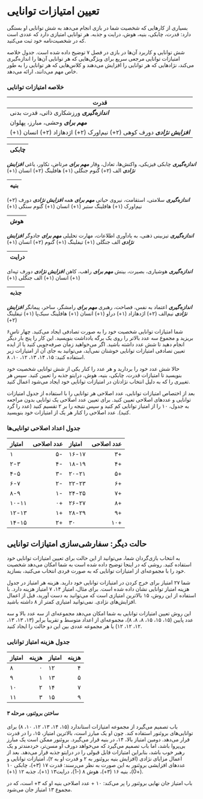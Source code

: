 # تعیین امتیازات توانایی
بسیاری از کارهایی که شخصیت شما در بازی انجام می‌دهد به شش توانایی او بستگی دارد: قدرت، چابکی، بنیه، هوش، درایت و جذبه. هر توانایی امتیازی دارد که عددی است که در شخصیت‌نامه خود ثبت می‌کنید.

شش توانایی و کاربرد آن‌ها در بازی در فصل ۷ توضیح داده شده است. جدول خلاصه امتیازات توانایی مرجعی سریع برای ویژگی‌هایی که هر توانایی آن‌ها را اندازه‌گیری می‌کند، نژادهایی که هر توانایی را افزایش می‌دهند و کلاس‌هایی که هر توانایی را به طور خاص مهم می‌دانند، ارائه می‌دهد.

### خلاصه امتیازات توانایی  
| قدرت  |
|--|
|***اندازه‌گیری*** ورزشکاری ذاتی، قدرت بدنی|
|***مهم برای*** وحشی، مبارز، پهلوان|
***افزایش نژادی*** دورف کوهی (۲+) نیم‌اورک (۲+) اژدهازاد (۲+) انسان (۱+)|

| چابکی |
|--------------|
***اندازه‌گیری*** چابکی فیزیکی، واکنش‌ها، تعادل، وقار
***مهم برای*** مرتاض، تکاور، یاغی
***افزایش نژادی*** الف (۲+) گنوم جنگلی (۱+) هافلینگ (۲+) انسان (۱+)

|بنیه|
|--|
***اندازه‌گیری*** سلامتی، استقامت، نیروی حیاتی 
***مهم برای*** همه
***افزایش نژادی*** دورف (۲+) نیم‌اورک (۱+) هافلینگ ستبر (۱+) انسان (۱+) گنوم سنگی (۱+)

|هوش|
|--|
***اندازه‌گیری*** تیزبینی ذهنی، به یادآوری اطلاعات، مهارت تحلیلی
***مهم برای*** جادوگر
***افزایش نژادی*** الف جنگلی (۱+) تیفلینگ (۱+) گنوم (۲+) انسان (۱+)

|درایت|
|--|
***اندازه‌گیری*** هوشیاری، بصیرت، بینش
***مهم برای*** راهب، کاهن
***افزایش نژادی*** دورف تپه‌ای (۱+) انسان (۱+) الف جنگلی (۱+)

|جذبه|
|--|
***اندازه‌گیری*** اعتماد به نفس، فصاحت، رهبری
***مهم برای*** رامشگر، ساحر، پیمانگر
***افزایش نژادی*** نیم‌الف (۲+) اژدهازاد (۱+) دراو (۱+) انسان (۱+)  هافلینگ سبک‌پا (۱+) تیفلینگ (۲+)


شما امتیازات توانایی شخصیت خود را به صورت تصادفی ایجاد می‌کنید. چهار تاس۶ بریزید و مجموع سه عدد بالاتر را روی یک برگه یادداشت بنویسید. این کار را پنج بار دیگر انجام دهید تا شش عدد داشته باشید. اگر می‌خواهید زمان صرفه‌جویی کنید یا از ایده تعیین تصادفی امتیازات توانایی خوشتان نمی‌آید، می‌توانید به جای آن از امتیازات زیر استفاده کنید: ۱۵، ۱۴، ۱۳، ۱۲، ۱۰، ۸.

حالا شش عدد خود را بردارید و هر عدد را کنار یکی از شش توانایی شخصیت خود بنویسید تا امتیازات قدرت، چابکی، بنیه، هوش، درایتو جذبه  را تعیین کنید. سپس هر تغییری را که به دلیل انتخاب نژادتان در امتیازات توانایی خود ایجاد می‌شود اعمال کنید.

بعد از اختصاص امتیازات توانایی، عدد اصلاحی هر توانایی را با استفاده از جدول امتیازات توانایی و عددهای اصلاحی تعیین کنید. برای تعیین عدد اصلاحی یک توانایی بدون مراجعه به جدول، ۱۰ را از امتیاز توانایی کم کنید و سپس نتیجه را بر ۲ تقسیم کنید (عدد را گرد کنید). عدد اصلاحی را کنار هر یک از امتیازات خود بنویسید.

### جدول اعداد اصلاحی توانایی‌ها
| امتیاز | عدد اصلاحی | امتیاز | عدد اصلاحی|
|:--|--:|:--|--:|
| ۱ | ۵- | ۱۶-۱۷ | ۳+ |
|۲-۳ | ۴- | ۱۸-۱۹ | ۴+ |
|۴-۵| ۳- | ۲۰-۲۱| ۵+ |
|۶-۷| ۲- | ۲۲-۲۳| ۶+|
|۸-۹| ۱- | ۲۴-۲۵| ۷+|
|۱۰-۱۱| ۰+ |۲۶-۲۷| ۸+|
|۱۲-۱۳| ۱+ |۲۸-۲۹| ۹+|
|۱۴-۱۵| ۲+| ۳۰| ۱۰+|

## حالت دیگر: سفارشی‌سازی امتیازات توانایی
به انتخاب بازی‌گردان شما، می‌توانید از این حالت برای تعیین امتیازات توانایی خود استفاده کنید. روشی که در اینجا توضیح داده شده است به شما امکان می‌دهد شخصیت خود را با مجموعه‌ای از امتیازات توانایی که به صورت فردی انتخاب می‌کنید، بسازید.

شما ۲۷ امتیاز برای خرج کردن در امتیازات توانایی خود دارید. هزینه هر امتیاز در جدول هزینه امتیاز توانایی نشان داده شده است. برای مثال، امتیاز ۱۴، ۷ امتیاز هزینه دارد. با استفاده از این روش، ۱۵ بالاترین امتیازی است که می‌توانید به دست آورید، قبل از اعمال افزایش‌های نژادی. نمی‌توانید امتیازی کمتر از ۸ داشته باشید.

این روش تعیین امتیازات توانایی به شما امکان می‌دهد مجموعه‌ای از سه عدد بالا و سه عدد پایین (۱۵، ۱۵، ۱۵، ۸، ۸، ۸)، مجموعه‌ای از اعداد متوسط و تقریبا برابر (۱۳، ۱۳، ۱۳، ۱۲، ۱۲، ۱۲) یا هر مجموعه عددی بین این دو حالت را ایجاد کنید.

### جدول هزینه امتیاز توانایی
|امتیاز| هزینه| امتیاز| هزینه|
|:--|--:|:--|--:|
|۸| ۰| ۱۲| ۴|
|۹ |۱ |۱۳| ۵|
|۱۰| ۲| ۱۴ |۷|
|۱۱ |۳| ۱۵| ۹|

#### ساختن بروئنور، مرحله ۳
باب تصمیم می‌گیرد از مجموعه امتیازات استاندارد (۱۵، ۱۴، ۱۳، ۱۲، ۱۰، ۸) برای توانایی‌های بروئنور استفاده کند. چون او یک مبارز است، بالاترین امتیاز، ۱۵، را در قدرت قرار می‌دهد. دومین امتیاز بالا، ۱۴، در بنیه قرار می‌گیرد. بروئنور ممکن است یک مبارز بی‌پروا باشد، اما باب تصمیم می‌گیرد که می‌خواهد دورف او مسن‌تر، خردمندتر و یک رهبر خوب باشد، بنابراین امتیازات قابل قبولی را در درایتو جذبه  قرار می‌دهد. بعد از اعمال مزایای نژادی (افزایش بنیه بروئنور به ۲ و قدرت او به ۲)، امتیازات توانایی و عددهای افزایشی بروئنور به این صورت به نظر می‌رسند: قدرت ۱۷ (۳+)، چابکی ۱۰ (+0)، بنیه ۱۶ (۳+)، هوش ۸ (-1)، درایت۱۳ (۱+)، جذبه  ۱۲ (۱+).

باب امتیاز جان نهایی بروئنور را پر می‌کند: ۱۰ + عدد اصلاحی بنیه او که ۳+ است، که در مجموع ۱۳ امتیاز جان می‌شود.
